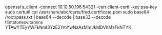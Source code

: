 openssl s_client -connect 10.10.50.196:54321 -cert client-certi -key psa-key
sudo certutil cat /usr/share/abc/certs/fred.certificate.pem
sudo base64 /root/pass.txt | base64 --decode | base32 --decode  
flintstonesvitamins
YTAwYTEyYWFkNmI3YzE2YmYwNzAzMmJkMDVhMzFkNTYK

